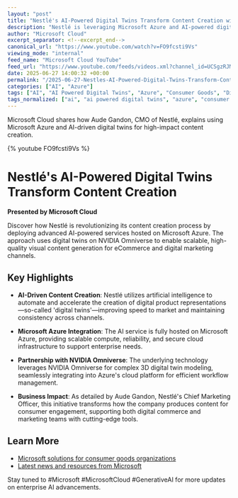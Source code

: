 ```yaml
---
layout: "post"
title: "Nestlé's AI-Powered Digital Twins Transform Content Creation with Microsoft Azure"
description: "Nestlé is leveraging Microsoft Azure and AI-powered digital twins, built on NVIDIA Omniverse, to scale high-quality product content creation for eCommerce and digital media. This video features Nestlé's CMO discussing how Microsoft cloud solutions are reshaping marketing workflows in the consumer goods sector."
author: "Microsoft Cloud"
excerpt_separator: <!--excerpt_end-->
canonical_url: "https://www.youtube.com/watch?v=FO9fcsti9Vs"
viewing_mode: "internal"
feed_name: "Microsoft Cloud YouTube"
feed_url: "https://www.youtube.com/feeds/videos.xml?channel_id=UCSgzRJMqIiCNtoM6Q7Q9Lqw"
date: 2025-06-27 14:00:32 +00:00
permalink: "/2025-06-27-Nestles-AI-Powered-Digital-Twins-Transform-Content-Creation-with-Microsoft-Azure.html"
categories: ["AI", "Azure"]
tags: ["AI", "AI Powered Digital Twins", "Azure", "Consumer Goods", "Digital Content Creation", "Digital Media", "Digital Twins", "Ecommerce", "Enterprise AI", "Gen AI", "Generative AI", "Marketing Technology", "Microsoft Azure", "Microsoft Cloud", "Nestle", "Nestlé", "NVIDIA Omniverse", "Product Visualization", "Videos"]
tags_normalized: ["ai", "ai powered digital twins", "azure", "consumer goods", "digital content creation", "digital media", "digital twins", "ecommerce", "enterprise ai", "gen ai", "generative ai", "marketing technology", "microsoft azure", "microsoft cloud", "nestle", "nestl", "nvidia omniverse", "product visualization", "videos"]
---
```


Microsoft Cloud shares how Aude Gandon, CMO of Nestlé, explains using Microsoft Azure and AI-driven digital twins for high-impact content creation.<!--excerpt_end-->

{% youtube FO9fcsti9Vs %}

# Nestlé's AI-Powered Digital Twins Transform Content Creation

**Presented by Microsoft Cloud**

Discover how Nestlé is revolutionizing its content creation process by deploying advanced AI-powered services hosted on Microsoft Azure. The approach uses digital twins on NVIDIA Omniverse to enable scalable, high-quality visual content generation for eCommerce and digital marketing channels.

## Key Highlights

- **AI-Driven Content Creation**: Nestlé utilizes artificial intelligence to automate and accelerate the creation of digital product representations—so-called 'digital twins'—improving speed to market and maintaining consistency across channels.

- **Microsoft Azure Integration**: The AI service is fully hosted on Microsoft Azure, providing scalable compute, reliability, and secure cloud infrastructure to support enterprise needs.

- **Partnership with NVIDIA Omniverse**: The underlying technology leverages NVIDIA Omniverse for complex 3D digital twin modeling, seamlessly integrating into Azure's cloud platform for efficient workflow management.

- **Business Impact**: As detailed by Aude Gandon, Nestlé's Chief Marketing Officer, this initiative transforms how the company produces content for consumer engagement, supporting both digital commerce and marketing teams with cutting-edge tools.

## Learn More

- [Microsoft solutions for consumer goods organizations](https://msft.it/6054SI09E)
- [Latest news and resources from Microsoft](https://msft.it/6055SI091)

Stay tuned to #Microsoft #MicrosoftCloud #GenerativeAI for more updates on enterprise AI advancements.
